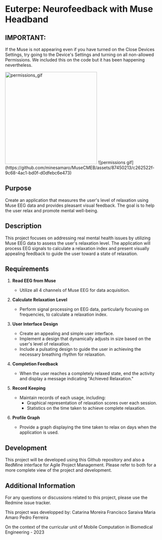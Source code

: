 # Euterpe: Neurofeedback with Muse Headband

## IMPORTANT: 
If the Muse is not appearing even if you have turned on the Close Devices Settings, try going to the Device's Settings and turning on all non-allowed Permissions. We included this on the code but it has been happening nevertheless.

<img src="https://github.com/minesamaro/MuseCMEB/assets/87450213/c262522f-9c68-4ac1-bd0f-d0dfebc6e473" alt="permissions_gif" height="300">
![permissions gif](https://github.com/minesamaro/MuseCMEB/assets/87450213/c262522f-9c68-4ac1-bd0f-d0dfebc6e473)


## Purpose

Create an application that measures the user's level of relaxation using Muse EEG data and provides pleasant visual feedback. The goal is to help the user relax and promote mental well-being.

##  Description

This project focuses on addressing real mental health issues by utilizing Muse EEG data to assess the user's relaxation level. The application will process EEG signals to calculate a relaxation index and present visually appealing feedback to guide the user toward a state of relaxation.

##  Requirements

1. **Read EEG from Muse**
   - Utilize all 4 channels of Muse EEG for data acquisition.

2. **Calculate Relaxation Level**
   - Perform signal processing on EEG data, particularly focusing on frequencies, to calculate a relaxation index.

3. **User Interface Design**
   - Create an appealing and simple user interface.
   - Implement a design that dynamically adjusts in size based on the user's level of relaxation.
   - Include a pulsating design to guide the user in achieving the necessary breathing rhythm for relaxation.

4. **Completion Feedback**
   - When the user reaches a completely relaxed state, end the activity and display a message indicating "Achieved Relaxation."

5. **Record Keeping**
   - Maintain records of each usage, including:
      - Graphical representation of relaxation scores over each session.
      - Statistics on the time taken to achieve complete relaxation.

6. **Profile Graph**
   - Provide a graph displaying the time taken to relax on days when the application is used.

##  Development

This project will be developed using this Github repository and also a RedMine interface for Agile Project Management. Please refer to both for a more complete view of the project and development.


##  Additional Information

For any questions or discussions related to this project, please use the Redmine issue tracker.

This project was developped by:
Catarina Moreira
Francisco Saraiva
Maria Amaro
Pedro Ferreira

On the context of the curricular unit of Mobile Computation in Biomedical Engineering - 2023
